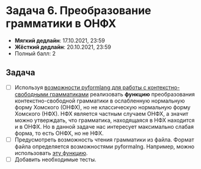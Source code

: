 # Задача 6. Преобразование грамматики в ОНФХ

* **Мягкий дедлайн**: 17.10.2021, 23:59
* **Жёсткий дедлайн**: 20.10.2021, 23:59
* Полный балл: 2

## Задача

- [ ] Используя [возможности pyformlang для работы с контекстно-свободными грамматиками](https://pyformlang.readthedocs.io/en/latest/modules/context_free_grammar.html) реализовать **функцию** преобразования контекстно-свободной грамматики в ослабленную нормальную форму Хомского (ОНФХ), но не классическую нормальную форму Хомского (НФХ). НФХ является частным случаем ОНФХ, а значит можно утверждать, что грамматика, находящаяся в НФХ находится и в ОНФХ. Но в данной задаче нас интересует максимально слабая форма, то есть ОНФХ, но не НФХ.
- [ ] Предусмотреть возможность чтения грамматики из файла. Формат файла определяется возможностями pyformalng. Например, можно использовать [эту функцию](https://pyformlang.readthedocs.io/en/latest/modules/context_free_grammar.html#pyformlang.cfg.CFG.from_text).
- [ ] Добавить необходимые тесты.
